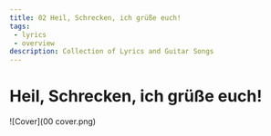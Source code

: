 ```yaml
---
title: 02 Heil, Schrecken, ich grüße euch!
tags: 
 - lyrics
 - overview
description: Collection of Lyrics and Guitar Songs
---
```


# Heil, Schrecken, ich grüße euch!

![Cover](00 cover.png)

